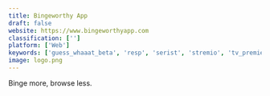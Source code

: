```yaml
---
title: Bingeworthy App
draft: false 
website: https://www.bingeworthyapp.com
classification: ['']
platform: ['Web']
keywords: ['guess_whaaat_beta', 'resp', 'serist', 'stremio', 'tv_premiere_alert', 'tv_that_rocks', 'tvshow_time', 'teevee', 'trakt.tv', 'emovi']
image: logo.png
---
```

Binge more, browse less.